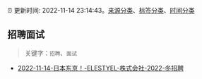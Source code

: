 :alarm_clock: 更新时间: 2022-11-14 23:14:43。[来源分类](../README.md)、[标签分类](../TAGS.md)、[时间分类](../TIMELINE.md)

## 招聘面试


> 关键字：`招聘`、`面试`



- [2022-11-14-日本东京！-ELESTYEL-株式会社-2022-冬招聘](https://www.v2ex.com/t/895235) 